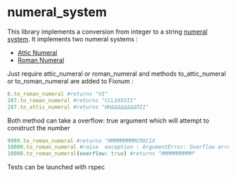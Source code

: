# numeral_system                                                                                                                                                                                            
This library implements a conversion from integer to a string [numeral system](https://en.wikipedia.org/wiki/Numeral_system). It implements two numeral systems :
- [Attic Numeral](https://en.wikipedia.org/wiki/Attic_numerals)
- [Roman Numeral](https://en.wikipedia.org/wiki/Roman_numerals)

Just require attic_numeral or roman_numeral and methods to_attic_numeral or to_roman_numeral are added to Fixnum :
```ruby
6.to_roman_numeral #returns "VI"
287.to_roman_numeral #returns "CCLXXXVII" 
287.to_attic_numeral #returns "ΗΗΔΔΔΔΔΔΔΔΠΙΙ"
```
Both method can take a overflow: true argument which will  attempt to construct the number 
```ruby
9999.to_roman_numeral #returns "MMMMMMMMMCMXCIX
10000.to_roman_numeral #raise  exception : ArgumentError: Overflow error, no symbols available for numbers with 10^4 magnitude. (Biggest symbol available : M (1000)), try with overflow=true
10000.to_roman_numeral(overflow: true) #returns "MMMMMMMMMM"
```

Tests can be launched with rspec
